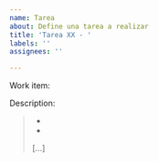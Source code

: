 ```yaml
---
name: Tarea
about: Define una tarea a realizar
title: 'Tarea XX - '
labels: ''
assignees: ''

---
```


Work item:
>  <work item al que pertenece si procede>

Description:
>  - <primer punto>
>  - <segundo punto>
>  [...]
